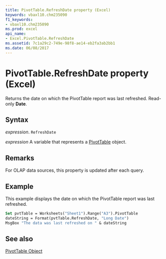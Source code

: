 ```yaml
---
title: PivotTable.RefreshDate property (Excel)
keywords: vbaxl10.chm235090
f1_keywords:
- vbaxl10.chm235090
ms.prod: excel
api_name:
- Excel.PivotTable.RefreshDate
ms.assetid: 7c1a29c2-749e-98f8-ae14-eb2fa3ab2bb1
ms.date: 06/08/2017
---
```



# PivotTable.RefreshDate property (Excel)

Returns the date on which the PivotTable report was last refreshed. Read-only  **Date**.


## Syntax

_expression_. `RefreshDate`

_expression_ A variable that represents a [PivotTable](Excel.PivotTable.md) object.


## Remarks

For OLAP data sources, this property is updated after each query.


## Example

This example displays the date on which the PivotTable report was last refreshed.


```vb
Set pvtTable = Worksheets("Sheet1").Range("A3").PivotTable 
dateString = Format(pvtTable.RefreshDate, "Long Date") 
MsgBox "The data was last refreshed on " & dateString
```


## See also


[PivotTable Object](Excel.PivotTable.md)

